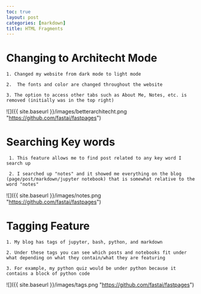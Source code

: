 ```yaml
---
toc: true
layout: post
categories: [markdown]
title: HTML Fragments
---
```


# Changing to Architecht Mode
    1. Changed my website from dark mode to light mode

    2.  The fonts and color are changed throughout the website

    3. The option to access other tabs such as About Me, Notes, etc. is removed (initially was in the top right)
    
![]({{ site.baseurl }}/images/betterarchitecht.png "https://github.com/fastai/fastpages")

# Searching Key words
     1. This feature allows me to find post related to any key word I search up

     2. I searched up "notes" and it showed me everything on the blog (page/post/markdown/jupyter notebook) that is somewhat relative to the word "notes"

![]({{ site.baseurl }}/images/notes.png "https://github.com/fastai/fastpages")

# Tagging Feature
    1. My blog has tags of jupyter, bash, python, and markdown

    2. Under these tags you can see which posts and notebooks fit under what depending on what they contain/what they are featuring

    3. For example, my python quiz would be under python because it contains a block of python code

![]({{ site.baseurl }}/images/tags.png "https://github.com/fastai/fastpages")
